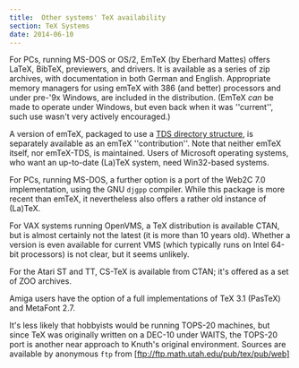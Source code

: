 ```yaml
---
title:  Other systems' TeX availability
section: TeX Systems
date: 2014-06-10
---
```


For PCs, running MS-DOS or OS/2, EmTeX (by Eberhard
Mattes) offers LaTeX, BibTeX, previewers, and drivers.  It is
available as a series of zip archives, with documentation in both
German and English.  Appropriate memory managers for using emTeX
with 386 (and better) processors and under pre-'9x Windows, are
included in the distribution.  (EmTeX _can_ be made to operate
under Windows, but even back when it was ''current'', such use wasn't
very actively encouraged.)

A version of emTeX, packaged to use a 
[TDS directory structure](FAQ-tds.md), is separately available as an
emTeX ''contribution''.  Note that neither emTeX itself, nor
emTeX-TDS, is maintained.  Users of Microsoft operating
systems, who want an up-to-date (La)TeX system, need Win32-based
systems.

For PCs, running MS-DOS, a further option is a port of the
Web2C&nbsp;7.0 implementation, using the GNU `djgpp`
compiler.  While this package is more recent than emTeX, it
nevertheless also offers a rather old instance of (La)TeX.

For VAX systems running OpenVMS, a TeX distribution
is available CTAN, but is almost certainly not the latest (it
is more than 10 years old).  Whether a version is even available for
current VMS (which typically runs on Intel 64-bit processors)
is not clear, but it seems unlikely.

For the Atari ST and TT, CS-TeX is available
from CTAN; it's offered as a set of ZOO archives.

Amiga users have the option of a full implementations of TeX 3.1
(PasTeX) and MetaFont 2.7.

It's less likely that hobbyists would be running TOPS-20
machines, but since TeX was originally written on a DEC-10
under WAITS, the TOPS-20 port is another near approach
to Knuth's original environment. Sources are available by anonymous
`ftp` from [ftp://ftp.math.utah.edu/pub/tex/pub/web]

